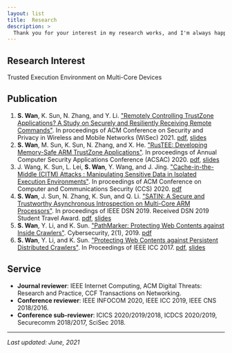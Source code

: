 ```yaml
---
layout: list
title:  Research
description: >
  Thank you for your interest in my research works, and I'm always happy to discuss them.
---
```


## Research Interest 
Trusted Execution Environment on Multi-Core Devices

## Publication
1. **S. Wan**, K. Sun, N. Zhang, and Y. Li. ["Remotely Controlling TrustZone Applications? A Study on Securely and Resiliently Receiving Remote Commands"][tznic]. In proceedings of ACM Conference on Security and Privacy in Wireless and Mobile Networks (WiSec) 2021. [pdf][tznic-pdf], [slides][tznic-slides]
1. **S. Wan**, M. Sun, K. Sun, N. Zhang, and X. He. ["RusTEE: Developing Memory-Safe ARM TrustZone Applications"][rustee]. In proceedings of Annual Computer Security Applications Conference (ACSAC) 2020. [pdf][rustee-pdf], [slides][rustee-slides]
2. J. Wang, K. Sun, L. Lei, **S. Wan**, Y. Wang, and J. Jing. ["Cache-in-the-Middle (CITM) Attacks : Manipulating Sensitive Data in Isolated Execution Environments"][citm]. In proceedings of ACM Conference on Computer and Communications Security (CCS) 2020. [pdf][citm-pdf]
3. **S. Wan**, J. Sun, N. Zhang, K. Sun, and Q. Li. ["SATIN: A Secure and Trustworthy Asynchronous Introspection on Multi-Core ARM Processors"][satin]. In proceedings of IEEE DSN 2019. Received DSN 2019 Student Travel Award. [pdf][satin-pdf], [slides][satin-slides]
4. **S. Wan**, Y. Li, and K. Sun. ["PathMarker: Protecting Web Contents against Inside Crawlers"][pathmarker-journal]. Cybersecurity, 2(1), 2019. [pdf][pathmarker-journal-pdf]
5. **S. Wan**, Y. Li, and K. Sun. ["Protecting Web Contents against Persistent Distributed Crawlers"][pathmarker-conference]. In Proceedings of IEEE ICC 2017. [pdf][pathmarker-conference-pdf], [slides][pathmarker-slides]

[tznic]: https://dl.acm.org/doi/10.1145/3448300.3468501
[rustee]: https://dl.acm.org/doi/abs/10.1145/3427228.3427262
[citm]: https://dl.acm.org/doi/10.1145/3372297.3417886
[satin]: https://ieeexplore.ieee.org/document/8809538
[pathmarker-journal]: https://cybersecurity.springeropen.com/articles/10.1186/s42400-019-0023-1
[pathmarker-conference]: https://ieeexplore.ieee.org/document/7996685

[tznic-pdf]: ./assets/papers/TZNIC-WiSec2021.pdf
[rustee-pdf]: ./assets/papers/RusTEE-ACSAC2020.pdf
[citm-pdf]: ./assets/papers/CITM-CCS2020.pdf
[satin-pdf]: ./assets/papers/SATIN-DSN2019.pdf
[pathmarker-journal-pdf]: ./assets/papers/PathMarker-Cybersecurity2019.pdf
[pathmarker-conference-pdf]: ./assets/papers/PathMarker-ICC2017.pdf

[tznic-slides]: ./assets/slides/TZNIC.pdf
[rustee-slides]: ./assets/slides/RusTEE.pdf
[satin-slides]: ./assets/slides/SATIN.pdf
[pathmarker-slides]: ./assets/slides/PathMarker.pdf

## Service
* **Journal reviewer**: IEEE Internet Computing, ACM Digital Threats: Research and Practice, CCF Transactions on Networking.
* **Conference reviewer**: IEEE INFOCOM 2020, IEEE ICC 2019, IEEE CNS 2018/2016.
* **Conference sub-reviewer**: ICICS 2020/2019/2018, ICDCS 2020/2019, Securecomm 2018/2017, SciSec 2018.

* * *

*Last updated: June, 2021*
